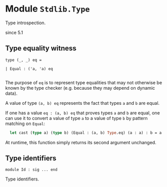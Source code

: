 
# Module `Stdlib.Type`

Type introspection.

since 5.1

## Type equality witness

```
type (_, _) eq = 
```
```
| Equal : ('a, 'a) eq
```
```

```
The purpose of `eq` is to represent type equalities that may not otherwise be known by the type checker (e.g. because they may depend on dynamic data).

A value of type `(a, b) eq` represents the fact that types `a` and `b` are equal.

If one has a value `eq : (a, b) eq` that proves types `a` and `b` are equal, one can use it to convert a value of type `a` to a value of type `b` by pattern matching on `Equal`:

```ocaml
  let cast (type a) (type b) (Equal : (a, b) Type.eq) (a : a) : b = a
```
At runtime, this function simply returns its second argument unchanged.


## Type identifiers

```
module Id : sig ... end
```
Type identifiers.
